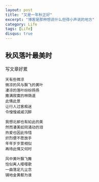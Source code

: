 ```yaml
---
layout: post
title: "又是一年秋正好"
excerpt: "博客是那种想说什么但得小声说的地方"
category: Life
tags: [Life]
disqus: true
---
```



## 秋风落叶最美时

写文章好累

    天有些微凉
    微凉的风与飘飞的黄叶
    凄凉的落叶纷纷扬扬
    撒满寂寞的林荫道
    此情此景
    让行人过客痴迷
    令惶惶戚戚沉醉
      
    我想北邮也有如此的美
    然而凄美如同涌动的泪
    热爱也因此怜惜
    炽烈便不愿放手
    年年岁岁景相似
    再待此情又何时
      
    风中黄叶飘飞舞
    恰似离人嘤嘤歌
    一曲落定凡尘念
    铺地金黄都为谁 
